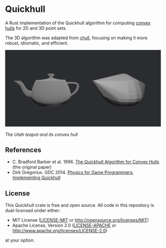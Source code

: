 # Quickhull

A Rust implementation of the Quickhull algorithm for computing [convex hulls] for 2D and 3D point sets.

The 3D algorithm was adapted from [chull](https://github.com/u65xhd/chull),
focusing on making it more robust, idiomatic, and efficient.

![The Utah teapot and its convex hull](./images/utah_teapot.png)

*The Utah teapot and its convex hull*

[convex hulls]: https://en.wikipedia.org/wiki/Convex_hull

## References

- C. Bradford Barber et al. 1996. [The Quickhull Algorithm for Convex Hulls](https://www.cise.ufl.edu/~ungor/courses/fall06/papers/QuickHull.pdf) (the original paper)
- Dirk Gregorius. GDC 2014. [Physics for Game Programmers: Implementing Quickhull](https://archive.org/details/GDC2014Gregorius)

## License

This Quickhull crate is free and open source. All code in this repository is dual-licensed under either:

- MIT License ([LICENSE-MIT](/LICENSE-MIT) or <http://opensource.org/licenses/MIT>)
- Apache License, Version 2.0 ([LICENSE-APACHE](/LICENSE-APACHE) or <http://www.apache.org/licenses/LICENSE-2.0>)

at your option.
